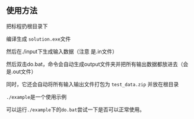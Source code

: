 ## 使用方法

把标程扔根目录下

编译生成 `solution.exe`文件

然后在./input下生成输入数据（注意 是.in文件）

然后双击do.bat，命令会自动生成output文件夹并把所有输出数据都放进去（会是.out文件）

同时，它还会自动将所有输入输出文件打包为 `test_data.zip` 并放在根目录

`./example`是一个使用示例

可以运行`./example`下的`do.bat`尝试一下是否可以正常使用。